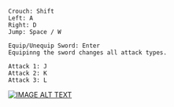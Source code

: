 ```
Crouch: Shift
Left: A
Right: D
Jump: Space / W

Equip/Unequip Sword: Enter
Equipinng the sword changes all attack types.

Attack 1: J
Attack 2: K
Attack 3: L
```

[![IMAGE ALT TEXT](http://img.youtube.com/vi/06f5jsTaa-8/0.jpg)](http://www.youtube.com/watch?v=06f5jsTaa-8 "Palm")
